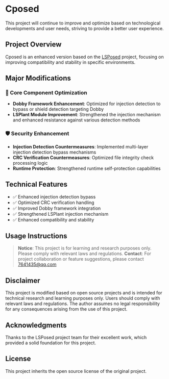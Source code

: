 # Cposed

This project will continue to improve and optimize based on technological developments and user needs, striving to provide a better user experience.
  
## Project Overview

Cposed is an enhanced version based on the [LSPosed](https://github.com/LSPosed/LSPosed) project, focusing on improving compatibility and stability in specific environments.

## Major Modifications

### 🔧 Core Component Optimization
- **Dobby Framework Enhancement**: Optimized for injection detection to bypass or shield detection targeting Dobby
- **LSPlant Module Improvement**: Strengthened the injection mechanism and enhanced resistance against various detection methods

### 🛡️ Security Enhancement

- **Injection Detection Countermeasures**: Implemented multi-layer injection detection bypass mechanisms
- **CRC Verification Countermeasures**: Optimized file integrity check processing logic
- **Runtime Protection**: Strengthened runtime self-protection capabilities

## Technical Features

- ✅ Enhanced injection detection bypass
- ✅ Optimized CRC verification handling
- ✅ Improved Dobby framework integration
- ✅ Strengthened LSPlant injection mechanism
- ✅ Enhanced compatibility and stability

## Usage Instructions

> **Notice**: This project is for learning and research purposes only. Please comply with relevant laws and regulations.
> **Contact**: For project collaboration or feature suggestions, please contact 7641435@qq.com

## Disclaimer

This project is modified based on open source projects and is intended for technical research and learning purposes only. Users should comply with relevant laws and regulations. The author assumes no legal responsibility for any consequences arising from the use of this project.

## Acknowledgments

Thanks to the LSPosed project team for their excellent work, which provided a solid foundation for this project.

## License

This project inherits the open source license of the original project. 
